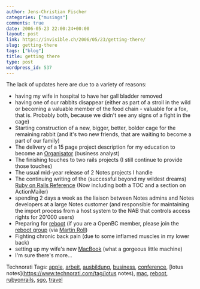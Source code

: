 ```yaml
---
author: Jens-Christian Fischer
categories: ["musings"]
comments: true
date: 2006-05-23 22:00:24+00:00
layout: post
link: https://invisible.ch/2006/05/23/getting-there/
slug: getting-there
tags: ["blog"]
title: getting there
type: post
wordpress_id: 537
---
```


The lack of updates here are due to a variety of reasons:

 * having my wife in hospital to have her gall bladder removed
 * having one of our rabbits disappear (either as part of a stroll in the wild or becoming a valuable member of the food chain - valuable for a fox, that is. Probably both, because we didn't see any signs of a fight in the cage)
 * Starting construction of a new, bigger, better, bolder cage for the remaining rabbit (and it's two new friends, that are waiting to become a part of our family)
 * The delivery of a 15 page project description for my education to become an [Organisator][1] (business analyst)
 * The finishing touches to two rails projects (I still continue to provide those touches)
 * The usual mid-year release of 2 Notes projects I handle
 * The continuing writing of the (successful beyond my wildest dreams) [Ruby on Rails Reference][2] (Now including both a TOC and a section on ActionMailer)
 * spending 2 days a week as the liaison between Notes admins and Notes developers at a large Notes customer (and responsible for maintaining the import process from a host system to the NAB that controls access rights for 20'000 users)
 * Preparing for [reboot][3] (if you are a OpenBC member, please join the [reboot group][4] (via [Martin Roll][5])
 * Fighting chronic back pain (due to some inflamed muscles in my lower back)
 * setting up my wife's new [MacBook][6] (what a gorgeous little machine)
 * I'm sure there's more...

[1]: https://195.243.121.239/training/ausbildung/organisation/index.htm
[2]: invisible.ch/2006/05/01/ruby-on-rails-reference/
[3]: https://reboot.dk/
[4]: https://www.openbc.com/net/reboot/
[5]: https://www.roell.net/weblog/archiv/2006/05/22/reboot_openbc.shtml
[6]: https://www.apple.com/macbook/gallery/


Technorati Tags: [apple](https://www.technorati.com/tag/apple), [arbeit](https://www.technorati.com/tag/arbeit), [ausbildung](https://www.technorati.com/tag/ausbildung), [business](https://www.technorati.com/tag/business), [conference](https://www.technorati.com/tag/conference), [lotus notes](https://www.technorati.com/tag/lotus notes), [mac](https://www.technorati.com/tag/mac), [reboot](https://www.technorati.com/tag/reboot), [rubyonrails](https://www.technorati.com/tag/rubyonrails), [sgo](https://www.technorati.com/tag/sgo), [travel](https://www.technorati.com/tag/travel)
